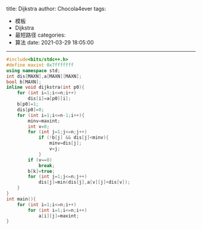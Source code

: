 title: Dijkstra
author: Chocola4ever
tags:
  - 模板
  - Dijkstra
  - 最短路径
categories:
  - 算法
date: 2021-03-29 18:05:00
---
```cpp
#include<bits/stdc++.h>
#define maxint 0x7fffffff
using namespace std;
int dis[MAXN],a[MAXN][MAXN];
bool b[MAXN];
inline void dijkstra(int p0){
    for (int i=1;i<=n;i++)
        dis[i]=a[p0][i];
    b[p0]=1;
    dis[p0]=0;
    for (int i=1;i<=n-1;i++){
        minv=maxint;
        int v=0;
        for (int j=1;j<=n;j++)
            if (!b[j] && dis[j]<minv){
                minv=dis[j];
                v=j;
            }
        if (v==0)
            break;
        b[k]=true;
        for (int j=1;j<=n;j++)
            dis[j]=min(dis[j],a[v][j]+dis[v]);
    }
}
int main(){
    for (int i=1;i<=n;i++)
        for (int i=1;i<=n;i++)
            a[i][j]=maxint;
} 
```
